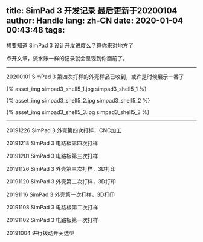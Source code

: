 title: SimPad 3 开发记录 最后更新于20200104
author: Handle
lang: zh-CN
date: 2020-01-04 00:43:48
tags:
---
想要知道 SimPad 3 设计开发进度么？算你来对地方了

点开文章，流水账一样的记录就会呈现到你面前了。
<!--more-->
___

20200101 SimPad 3 第四次打样的外壳样品已收到，或许是时候展示一番了

{% asset_img simpad3_shell5_1.jpg simpad3_shell5_1 %}

{% asset_img simpad3_shell5_2.jpg simpad3_shell5_2 %}

{% asset_img simpad3_shell5_3.jpg simpad3_shell5_3 %}

___

20191226 SimPad 3 外壳第四次打样，CNC加工

20191218 SimPad 3 电路板第四次打样

20191201 SimPad 3 电路板第三次打样

20191126 SimPad 3 外壳第三次打样，3D打印

20191120 SimPad 3 外壳第二次打样，3D打印

20191116 SimPad 3 外壳第一次打样，3D打印

20191108 SimPad 3 电路板第二次打样

20191102 SimPad 3 电路板第一次打样

20191004 进行拨动开关选型